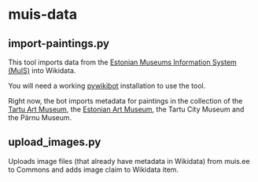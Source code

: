# muis-data

## import-paintings.py

This tool imports data from the [Estonian Museums Information System (MuIS)](https://www.muis.ee/) into Wikidata.

You will need a working [pywikibot](https://www.mediawiki.org/wiki/Manual:Pywikibot/Installation) installation to use the tool.

Right now, the bot imports metadata for paintings in the collection of the [Tartu Art Museum](http://tartmus.ee/), the [Estonian Art Museum](https://kunstimuuseum.ekm.ee/), the Tartu City Museum and the Pärnu Museum.

## upload_images.py 

Uploads image files (that already have metadata in Wikidata) from muis.ee to Commons and adds image claim to Wikidata item.
